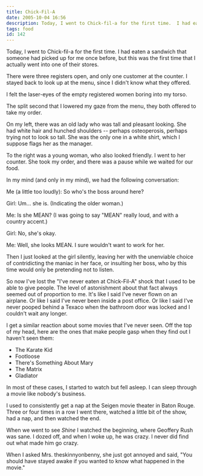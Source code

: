 ```yaml
---
title: Chick-Fil-A
date: 2005-10-04 16:56
description: Today, I went to Chick-fil-a for the first time.  I had eaten a sandwich that someone had picked up for me once before, but this was the first time that I actually went into one of their stores.  There were three registers open, and only one customer at the counter.  I stayed back to look up at the menu, since I didn't know what they offered.
tags: food
id: 142
---
```

Today, I went to Chick-fil-a for the first time.  I had eaten a sandwich that someone had picked up for me once before, but this was the first time that I actually went into one of their stores.

There were three registers open, and only one customer at the counter.  I stayed back to look up at the menu, since I didn't know what they offered.

I felt the laser-eyes of the empty registered women boring into my torso.

The split second that I lowered my gaze from the menu, they both offered to take my order.  

On my left, there was an old lady who was tall and pleasant looking.  She had white hair and hunched shoulders -- perhaps osteoperosis, perhaps trying not to look so tall.  She was the only one in a white shirt, which I suppose flags her as the manager.

To the right was a young woman, who also looked friendly.  I went to her counter.  She took my order, and there was a pause while we waited for our food.

In my mind (and only in my mind), we had the following conversation:

Me (a little too loudly):  So who's the boss around here?

Girl:  Um... she is.  (Indicating the older woman.)

Me:  Is she MEAN?  (I was going to say "MEAN" really loud, and with a country accent.)

Girl:  No, she's okay.

Me:  Well, she looks MEAN.  I sure wouldn't want to work for her.

Then I just looked at the girl silently, leaving her with the unenviable choice of contridicting the maniac in her face, or insulting her boss, who by this time would only be pretending not to listen.

So now I've lost the "I've never eaten at Chick-Fil-A" shock that I used to be able to give people.  The level of astonishment about that fact always seemed out of proportion to me.  It's like I said I've never flown on an airplane.  Or like I said I've never been inside a post office.  Or like I said I've never pooped behind a Texaco when the bathroom door was locked and I couldn't wait any longer.

I get a similar reaction about some movies that I've never seen.  Off the top of my head, here are the ones that make people gasp when they find out I haven't seen them:

<ul><li>The Karate Kid</li><li>Footloose</li><li>There's Something About Mary</li><li>The Matrix</li><li>Gladiator</li></ul>

In most of these cases, I started to watch but fell asleep.  I can sleep through a movie like nobody's business.

I used to consistently get a nap at the Seigen movie theater in Baton Rouge.  Three or four times in a row I went there, watched a little bit of the show, had a nap, and then watched the end.

When we went to see *Shine* I watched the beginning, where Geoffery Rush was sane.  I dozed off, and when I woke up, he was crazy.  I never did find out what made him go crazy.  

When I asked Mrs. theskinnyonbenny, she just got annoyed and said, "You should have stayed awake if you wanted to know what happened in the movie."
